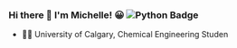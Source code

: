### Hi there 👋 I'm Michelle! :grinning: ![Python Badge](https://img.shields.io/badge/Python-3776AB?style=for-the-badge&logo=python&logoColor=white)

- :woman_scientist: University of Calgary, Chemical Engineering Studen
